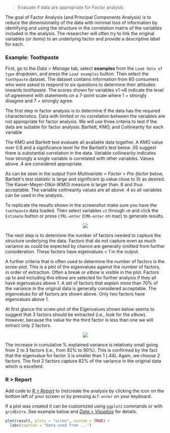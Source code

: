 > Evaluate if data are appropriate for Factor analysis

The goal of Factor Analysis (and Principal Components Analysis) is to reduce the dimensionality of the data with minimal loss of information by identifying and using the structure in the correlation matrix of the variables included in the analysis. The researcher will often try to link the original variables (or _items_) to an underlying factor and provide a descriptive label for each.

### Example: Toothpaste

First, go to the _Data > Manage_ tab, select **examples** from the `Load data of type` dropdown, and press the `Load examples` button. Then select the `toothpaste` dataset. The dataset contains information from 60 consumers who were asked to respond to six questions to determine their attitudes towards toothpaste. The scores shown for variables v1-v6 indicate the level of agreement with statements on a 7-point scale where 1 = strongly disagree and 7 = strongly agree.

The first step in factor analysis is to determine if the data has the required characteristics. Data with limited or no correlation between the variables are not appropriate for factor analysis. We will use three criteria to test if the data are suitable for factor analysis:  Bartlett, KMO, and Collinearity for each variable

The KMO and Bartlett test evaluate all available data together. A KMO value over 0.6 and a significance level for the Bartlett’s test below .05 suggest there is substantial correlation in the data. Variable collinearity indicates how strongly a single variable is correlated with other variables. Values above .4 are considered appropriate.

As can be seen in the output from _Multivariate > Factor > Pre-factor_ below, Bartlett's test statistic is large and significant (p.value close to 0) as desired. The Kaiser-Meyer-Olkin (KMO) measure is larger than .6 and thus acceptable. The variable collinearity values are all above .4 so all variables can be used in the analysis.

To replicate the results shown in the screenshot make sure you have the `toothpaste` data loaded. Then select variables `v1` through `v6` and click the `Estimate` button or press `CTRL-enter` (`CMD-enter` on mac) to generate results.

<p align="center"><img src="https://radiant-rstats.github.io/docs/multivariate/figures_multivariate/pre_factor_summary.png"></p>

The next step is to determine the number of factors needed to capture the structure underlying the data. Factors that do not capture even as much variance as could be expected by chance are generally omitted from further consideration. These factors have eigenvalues < 1 in the output.

A further criteria that is often used to determine the number of factors is the scree-plot. This is a plot of the eigenvalues against the number of factors, in order of extraction. Often a break or _elbow_ is visible in the plot. Factors up to and including this elbow are selected for further analysis if they all have eigenvalues above 1. A set of factors that explain more than 70% of the variance in the original data is generally considered acceptable. The eigenvalues for all factors are shown above. Only two factors have eigenvalues above 1.

At first glance the scree-plot of the Eigenvalues shown below seems to suggest that 3 factors should be extracted (i.e., look for the _elbow_). However, because the value for the third factor is less than one we will extract only 2 factors.

<p align="center"><img src="https://radiant-rstats.github.io/docs/multivariate/figures_multivariate/pre_factor_plot.png"></p>

The increase in cumulative % explained variance is relatively small going from 2 to 3 factors (i.e., from 82% to 90%). This is confirmed by the fact that the eigenvalue for factor 3 is smaller than 1 (.44). Again, we choose 2 factors. The first 2 factors capture 82% of the variance in the original data which is excellent.

### R > Report

Add code to <a href="https://radiant-rstats.github.io/docs/data/report.html" target="_blank">_R > Report_</a> to (re)create the analysis by clicking the <i title="report results" class="fa fa-edit"></i> icon on the bottom left of your screen or by pressing `ALT-enter` on your keyboard. 

If a plot was created it can be customized using `ggplot2` commands or with `gridExtra`. See example below and <a href="https://radiant-rstats.github.io/docs/data/visualize.html" target="_blank">_Data > Visualize_</a> for details.

```r
plot(result, plots = "scree", custom = TRUE) + 
  labs(caption = "Data used from ...")
```
